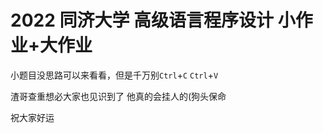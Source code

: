 # 2022 同济大学 高级语言程序设计 小作业+大作业

小题目没思路可以来看看，但是千万别`Ctrl`+`C` `Ctrl`+`V`  

  
渣哥查重想必大家也见识到了 他真的会挂人的(狗头保命  


祝大家好运
